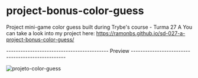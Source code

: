 # project-bonus-color-guess

Project mini-game color guess built during Trybe's course - Turma 27 A
You can take a look into my project here: https://ramonbs.github.io/sd-027-a-project-bonus-color-guess/

------------------------------------------- Preview --------------------------------------------------


![projeto-color-guess](https://user-images.githubusercontent.com/70456830/194381040-8ddcc4d8-84c4-431e-9a9b-e7157a32dc10.png)



